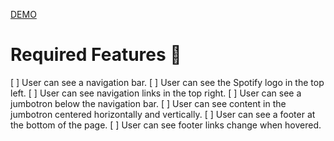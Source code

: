 [DEMO](https://spotify-landingppage.netlify.app/)

# Required Features 🎯
[ ] User can see a navigation bar.
[ ] User can see the Spotify logo in the top left.
[ ] User can see navigation links in the top right.
[ ] User can see a jumbotron below the navigation bar.
[ ] User can see content in the jumbotron centered horizontally and vertically.
[ ] User can see a footer at the bottom of the page.
[ ] User can see footer links change when hovered.